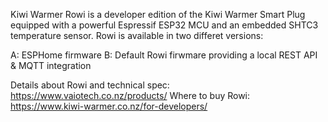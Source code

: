 Kiwi Warmer Rowi is a developer edition of the Kiwi Warmer Smart Plug equipped with a powerful Espressif ESP32 MCU and an embedded SHTC3 temperature sensor. Rowi is available in two differet versions:

A: ESPHome firmware 
B: Default Rowi firwmare providing a local REST API & MQTT integration

Details about Rowi and technical spec: https://www.vaiotech.co.nz/products/ 
Where to buy Rowi: https://www.kiwi-warmer.co.nz/for-developers/
